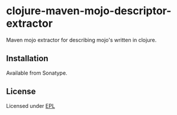 # clojure-maven-mojo-descriptor-extractor

Maven mojo extractor for describing mojo's written in clojure.

## Installation

Available from Sonatype.

## License

Licensed under [EPL](http://www.eclipse.org/legal/epl-v10.html)
